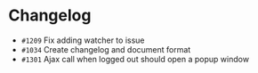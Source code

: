 # Changelog

* `#1209` Fix adding watcher to issue
* `#1034` Create changelog and document format
* `#1301` Ajax call when logged out should open a popup window
